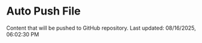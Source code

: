 # Auto Push File

Content that will be pushed to GitHub repository.
Last updated: 08/16/2025, 06:02:30 PM